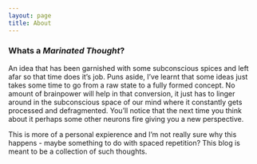 ```yaml
---
layout: page
title: About
---
```


### Whats a *Marinated Thought*?
An idea that has been garnished with some subconscious spices and left afar so that time does it’s job. Puns aside, I’ve learnt that some ideas just takes some time to go from a raw state to a fully formed concept. No amount of brainpower will help in that conversion, it just has to linger around in the subconscious space of our mind where it constantly gets processed and defragmented. You’ll notice that the next time you think about it perhaps some other neurons fire giving you a new perspective. 

This is more of a personal expierence and I’m not really sure why this happens - maybe something to do with spaced repetition? This blog is meant to be a collection of such thoughts. 


